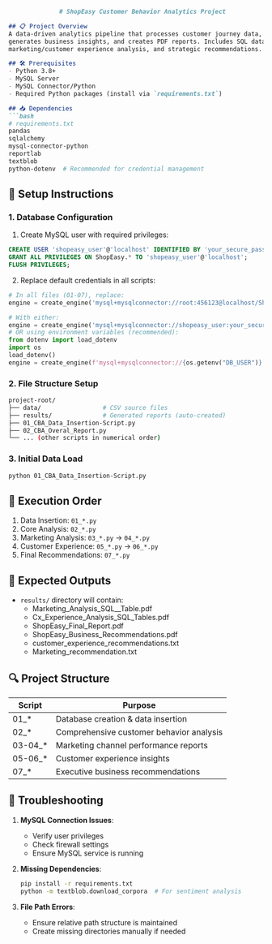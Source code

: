 ```markdown
              # ShopEasy Customer Behavior Analytics Project

## 📋 Project Overview
A data-driven analytics pipeline that processes customer journey data,
generates business insights, and creates PDF reports. Includes SQL data insertion,
marketing/customer experience analysis, and strategic recommendations.

## 🛠 Prerequisites
- Python 3.8+
- MySQL Server
- MySQL Connector/Python
- Required Python packages (install via `requirements.txt`)

## 📥 Dependencies
```bash
# requirements.txt
pandas
sqlalchemy
mysql-connector-python
reportlab
textblob
python-dotenv  # Recommended for credential management
```

## 🔧 Setup Instructions

### 1. Database Configuration
1. Create MySQL user with required privileges:
```sql
CREATE USER 'shopeasy_user'@'localhost' IDENTIFIED BY 'your_secure_password';
GRANT ALL PRIVILEGES ON ShopEasy.* TO 'shopeasy_user'@'localhost';
FLUSH PRIVILEGES;
```

2. Replace default credentials in all scripts:
```python
# In all files (01-07), replace:
engine = create_engine('mysql+mysqlconnector://root:456123@localhost/ShopEasy')

# With either:
engine = create_engine('mysql+mysqlconnector://shopeasy_user:your_secure_password@localhost/ShopEasy')
# OR using environment variables (recommended):
from dotenv import load_dotenv
import os
load_dotenv()
engine = create_engine(f'mysql+mysqlconnector://{os.getenv("DB_USER")}:{os.getenv("DB_PASSWORD")}@localhost/ShopEasy')
```

### 2. File Structure Setup
```bash
project-root/
├── data/                 # CSV source files
├── results/              # Generated reports (auto-created)
├── 01_CBA_Data_Insertion-Script.py
├── 02_CBA_Overal_Report.py
└── ... (other scripts in numerical order)
```

### 3. Initial Data Load
```bash
python 01_CBA_Data_Insertion-Script.py
```

## 🚀 Execution Order
1. Data Insertion: `01_*.py`
2. Core Analysis: `02_*.py`
3. Marketing Analysis: `03_*.py` → `04_*.py`
4. Customer Experience: `05_*.py` → `06_*.py`
5. Final Recommendations: `07_*.py`

## 📄 Expected Outputs
- `results/` directory will contain:
  - Marketing_Analysis_SQL__Table.pdf
  - Cx_Experience_Analysis_SQL_Tables.pdf
  - ShopEasy_Final_Report.pdf
  - ShopEasy_Business_Recommendations.pdf
  - customer_experience_recommendations.txt
  - Marketing_recommendation.txt

## 🔍 Project Structure
| Script | Purpose |
|--------|---------|
| 01_* | Database creation & data insertion |
| 02_* | Comprehensive customer behavior analysis |
| 03-04_* | Marketing channel performance reports |
| 05-06_* | Customer experience insights |
| 07_* | Executive business recommendations |

## 🚨 Troubleshooting
1. **MySQL Connection Issues**:
   - Verify user privileges
   - Check firewall settings
   - Ensure MySQL service is running

2. **Missing Dependencies**:
   ```bash
   pip install -r requirements.txt
   python -m textblob.download_corpora  # For sentiment analysis
   ```

3. **File Path Errors**:
   - Ensure relative path structure is maintained
   - Create missing directories manually if needed

```

